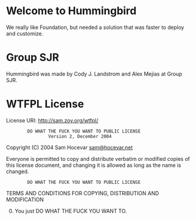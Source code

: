 Welcome to Hummingbird
======================

We really like Foundation, but needed a solution that was faster to deploy and customize.


Group SJR
=========

Hummingbird was made by Cody J. Landstrom and Alex Mejias at Group SJR.


WTFPL License
=============

License URI: http://sam.zoy.org/wtfpl/


            DO WHAT THE FUCK YOU WANT TO PUBLIC LICENSE
                    Version 2, December 2004

 Copyright (C) 2004 Sam Hocevar <sam@hocevar.net>

 Everyone is permitted to copy and distribute verbatim or modified
 copies of this license document, and changing it is allowed as long
 as the name is changed.

            DO WHAT THE FUCK YOU WANT TO PUBLIC LICENSE
   TERMS AND CONDITIONS FOR COPYING, DISTRIBUTION AND MODIFICATION

  0. You just DO WHAT THE FUCK YOU WANT TO.
